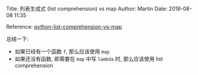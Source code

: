 Title: 列表生成式 (list comprehension) vs map
Author: Martin
Date: 2018-08-08 11:35

Reference: [python-list-comprehension-vs-map](https://stackoverflow.com/questions/1247486/python-list-comprehension-vs-map)

总结一下:

- 如果已经有一个函数 `f`, 那么应该使用 `map`
- 如果还没有函数, 即需要在 `map` 中写 `lambda` 时, 那么应该使用 list comprehension
